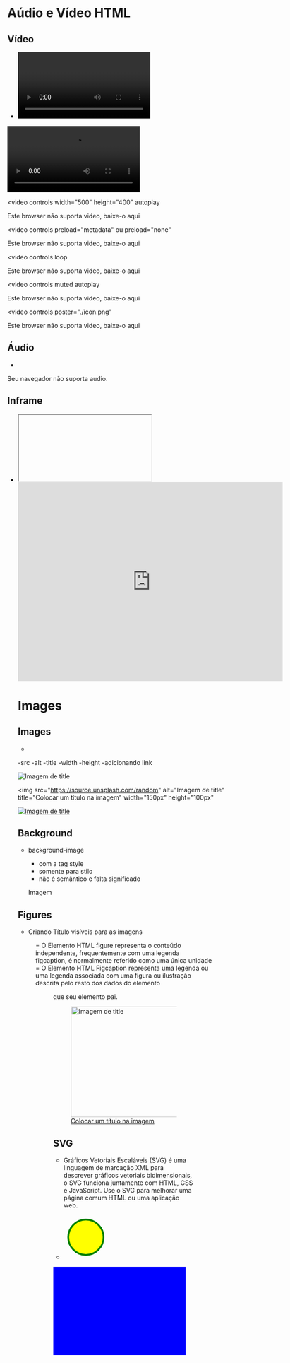 # Aúdio e Vídeo HTML

## Vídeo
*  <video>

    - src
    - controls
    - se não funcionar ?
      - Fallback content
    - source
     - src
     - type
    - sobre serviços de terceiros


<!--source-->
<video controls>
  <source src="https://www.youtube.com/watch?v=PrqYohBV58o&t=66s" type="video/mp4">
  <p>Este browser não suporta video, baixe-o aqui </p>
</video>

<!--
  width
  height
  autoplay
-->
<video controls
    width="500"
    height="400"
    autoplay
>

  <source src="https://www.youtube.com/watch?v=PrqYohBV58o&t=66s" type="video/mp4">
  <p>Este browser não suporta video, baixe-o aqui </p>
</video>

<!--preload-->
<video controls
    preload="metadata" ou preload="none"
>

  <source src="https://www.youtube.com/watch?v=PrqYohBV58o&t=66s" type="video/mp4">
  <p>Este browser não suporta video, baixe-o aqui </p>
</video>

<!--loop-->
<video controls
   loop
>

  <source src="https://www.youtube.com/watch?v=PrqYohBV58o&t=66s" type="video/mp4">
  <p>Este browser não suporta video, baixe-o aqui </p>
</video>

<!--
  muted
  autoplay
-->
<video controls
 muted
 autoplay
>

  <source src="https://www.youtube.com/watch?v=PrqYohBV58o&t=66s" type="video/mp4">
  <p>Este browser não suporta video, baixe-o aqui </p>
</video>

<!--poster-->
<video controls
   poster="./icon.png"
>

  <source src="https://www.youtube.com/watch?v=PrqYohBV58o&t=66s" type="video/mp4">
  <p>Este browser não suporta video, baixe-o aqui </p>
</video>

## Áudio
*  <audio>

    - src
    - controls
    - se não funcionar?
      - fallback content
    - source
     - src
     - type

     <audio controls>
  <source src="./assets-example/viper.mp3" type="audio/mp3"> 
  <source src="./assets-example/viper.ogg" stype="./assets-example/viper.ogg">
  <p>Seu navegador não suporta audio.</p>
</audio>

<audio autoplay>
  <source src="./assets-example/viper.mp3" type="audio/mp3"> 
  <source src="./assets-example/viper.ogg" stype="./assets-example/viper.ogg">
  <p>Seu navegador não suporta audio.</p>
</audio>

## Inframe
* <iframe>

    - atributos
      -src
      -height
      -width
      -title (acessibilidade)
      -allowfullscreen
      -frameborder

<iframe 
  width="560"
  height="315"
  src="https://www.youtube.com/embed/PrqYohBV58o"
  title="YouTube video player"
  frameborder="0" 
  allow="accelerometer; autoplay; clipboard-write; encrypted-media; gyroscope; picture-in-picture"
  allowfullscreen>
</iframe>

<iframe 
src="https://www.google.com/maps/embed?pb=!1m14!1m12!1m3!1d14862.70036436114!2d-48.23191845!3d-21.3633073!2m3!1f0!2f0!3f0!3m2!1i1024!2i768!4f13.1!5e0!3m2!1spt-BR!2sbr!4v1635828507598!5m2!1spt-BR!2sbr"
 width="600" 
 height="450" 
 style="border:0;" 
 allowfullscreen="" 
 loading="lazy">
</iframe>

# Images

## Images
*  <img>

  -src
  -alt
  -title
  -width
  -height
  -adicionando link
  <!--
- src
- alt
-->
<img src="https://source.unsplash.com/random" alt="Imagem de title">

<!--
  -title
  -width
  -height
-->
<img src="https://source.unsplash.com/random" alt="Imagem de title"
title="Colocar um título na imagem"
width="150px"
height="100px"
>

<!--adicionando link-->
<a href="https://google.com">
      <img src="https://source.unsplash.com/random" 
      alt="Imagem de title">
</a>

## Background
* background-image

  - com a tag style
  - somente para stilo
  - não é semântico e falta significado

  <p style="background-image:url('./icon.png')">Imagem</p>

## Figures
*  Criando Título visíveis para as imagens

  <figure>
  = O Elemento HTML figure representa o conteúdo independente, frequentemente com uma legenda figcaption, é normalmente referido como uma única unidade
  
  
  <figcaption>
  = O Elemento HTML Figcaption representa uma legenda ou uma legenda associada com uma figura ou ilustração descrita pelo resto dos dados do elemento <figure> que seu elemento pai.

  <a href="https://google.com">
  <figure>
   <img 
    src="https://source.unsplash.com/random" 
    alt="Imagem de title"
    title="Colocar um título na imagem"
    height="250px"
    >
    <figcaption>Colocar um título na imagem </figcaption>
  </figure>
</a>

## SVG
* Gráficos Vetoriais Escaláveis (SVG) é uma linguagem de marcação XML para descrever gráficos vetoriais bidimensionais, o SVG funciona juntamente com HTML, CSS e JavaScript. Use o SVG para melhorar uma página comum HTML ou uma aplicação web.

- <svg width="100" height="100">
  <circle cx="50" cy="50" r="40" stroke="green" stroke-width="4" fill="yellow"/>
</svg>

<svg 
  width="300" 
  height="200">
    <rect 
      stroke="blue"
      stroke-width="4"
      width="100%" 
      height="100%" 
      fill="blue"/>
</svg>

<img src=".assets-exemple/ball.svg" alt="">
  